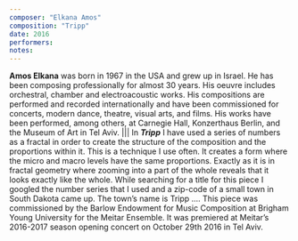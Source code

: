 ```yaml
---
composer: "Elkana Amos"
composition: "Tripp"
date: 2016
performers: 
notes: 
---
```

**Amos Elkana** was born in 1967 in the USA and grew up in Israel. He has been composing professionally for almost 30 years. His oeuvre includes orchestral, chamber and electroacoustic works. His compositions are performed and recorded internationally and have been commissioned for concerts, modern dance, theatre, visual arts, and films. His works have been performed, among others, at Carnegie Hall, Konzerthaus Berlin, and the Museum of Art in Tel Aviv.
|||
In _**Tripp**_ I have used a series of numbers as a fractal in order to create the structure of the composition and the proportions within it. This is a technique I use often. It creates a form where the micro and macro levels have the same proportions. Exactly as it is in fractal geometry where zooming into a part of the whole reveals that it looks exactly like the whole. While searching for a title for this piece I googled the number series that I used and a zip-code of a small town in South Dakota came up. The town’s name is Tripp .... This piece was commissioned by the Barlow Endowment for Music Composition at Brigham Young University for the Meitar Ensemble. It was premiered at Meitar’s 2016-2017 season opening concert on October 29th 2016 in Tel Aviv. 